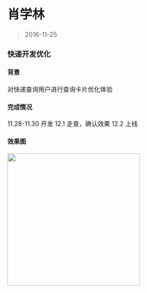 # 肖学林
> 2016-11-25


### 快递开发优化

#### 背景

对快递查询用户进行查询卡片优化体验

#### 完成情况
11.28-11.30 开发
12.1 走查，确认效果
12.2 上线

#### 效果图
<img src="img/xiaoxuelin/01.png" width="300">










